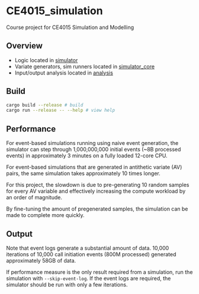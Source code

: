 # CE4015_simulation
Course project for CE4015 Simulation and Modelling

## Overview
- Logic located in [simulator](./crates/simulator/)
- Variate generators, sim runners located in [simulator_core](./crates/simulator_core/)
- Input/output analysis located in [analysis](./analysis/)

## Build
```sh
cargo build --release # build
cargo run --release -- --help # view help
```

## Performance
For event-based simulations running using naive event generation,
the simulator can step through 1,000,000,000 initial events (~8B processed events) in approximately 3 minutes on a fully loaded 12-core CPU.

For event-based simulations that are generated in antithetic variate (AV) pairs,
the same simulation takes approximately 10 times longer.

For this project, the slowdown is due to pre-generating 10 random samples for every AV variable and effectively increasing the compute workload by an order of magnitude.

By fine-tuning the amount of pregenerated samples, the simulation can be made to complete more quickly.

## Output
Note that event logs generate a substantial amount of data. 10,000 iterations of 10,000 call initiation events (800M processed) generated approximately 58GB of data.

If performance measure is the only result required from a simulation, run the simulation with `--skip-event-log`.
If the event logs are required, the simulator should be run with only a few iterations.
